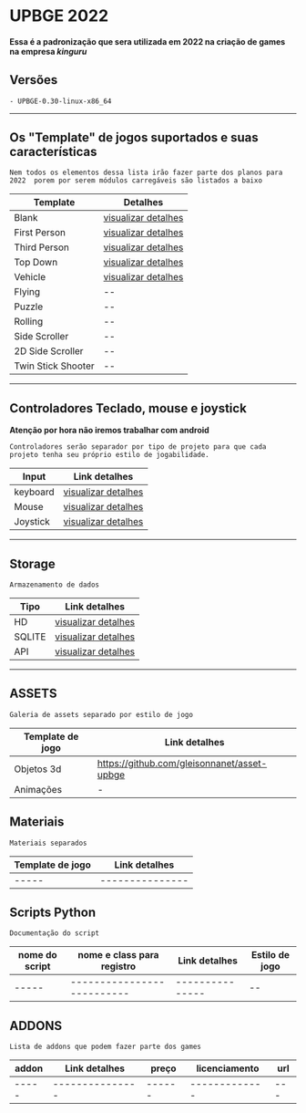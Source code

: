#  UPBGE 2022
    
#### Essa é a padronização que sera utilizada em 2022 na criação de games na empresa ***kinguru***

## Versões
    - UPBGE-0.30-linux-x86_64 
-----------------





## Os **"Template" de jogos** suportados e suas características
    Nem todos os elementos dessa lista irão fazer parte dos planos para 2022  porem por serem módulos carregáveis são listados a baixo
 
Template     | Detalhes
--------- | ------
Blank                         | [visualizar detalhes ](./doc/TEMPLATE/Blank/Blank.md)  
First Person                  | [visualizar detalhes ](./doc/TEMPLATE/FirstPerson/FirstPerson.md)  
Third Person                  | [visualizar detalhes ](./doc/TEMPLATE/ThirdPerson/ThirdPerson.md)  
Top Down                      | [visualizar detalhes ](./doc/TEMPLATE/TopDown/TopDown.md )  
Vehicle                       | [visualizar detalhes ](./doc/TEMPLATE/Vehicle/Vehicle.md)  
Flying                        | --  
Puzzle                        | --  
Rolling                       | --  
Side Scroller                 | --  
2D Side Scroller              | -- 
Twin Stick Shooter            | --  



---

## Controladores Teclado, mouse e joystick
**Atenção por hora não iremos trabalhar com android**

    Controladores serão separador por tipo de projeto para que cada projeto tenha seu próprio estilo de jogabilidade.

Input     | Link detalhes
--------- | ------
keyboard  | [visualizar detalhes ](./doc/INPUT/keyboard.md)  
Mouse     | [visualizar detalhes ](./doc/INPUT/Mouse.md)  
Joystick  | [visualizar detalhes ](./doc/INPUT/Joystick.md)  

------------------
## Storage
    Armazenamento de dados

Tipo      | Link detalhes
--------- | ------
HD        | [visualizar detalhes ](./doc/STORAGE/hd.md)  
SQLITE    | [visualizar detalhes ](./doc/STORAGE/sqlite.md)  
API       | [visualizar detalhes ](./doc/STORAGE/api.md)  



------------------

## ASSETS
    Galeria de assets separado por estilo de jogo 

Template de jogo | Link detalhes |
-----            |---------------|
Objetos 3d       |<https://github.com/gleisonnanet/asset-upbge>|
Animações        |-|




## Materiais
    Materiais separados

Template de jogo | Link detalhes |
-----          |---------------|
-----          |---------------|







## Scripts Python
    Documentação do script

nome do script|nome e class para registro | Link detalhes | Estilo de jogo |
-----         | --------------------------|---------------| --|
-----         | --------------------------|---------------| --|



## ADDONS
    Lista de addons que podem fazer parte dos games

addon | Link detalhes | preço | licenciamento| url | 
----- |---------------| ------| -------------| --- | 
----- |---------------| ------| -------------| --- | 